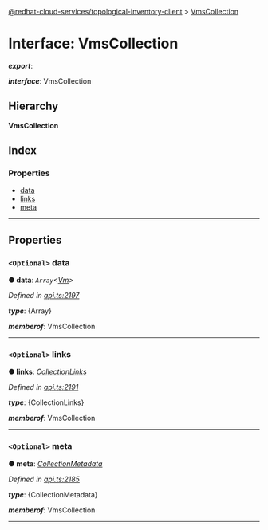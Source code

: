 [@redhat-cloud-services/topological-inventory-client](../README.md) > [VmsCollection](../interfaces/vmscollection.md)

# Interface: VmsCollection

*__export__*: 

*__interface__*: VmsCollection

## Hierarchy

**VmsCollection**

## Index

### Properties

* [data](vmscollection.md#data)
* [links](vmscollection.md#links)
* [meta](vmscollection.md#meta)

---

## Properties

<a id="data"></a>

### `<Optional>` data

**● data**: *`Array`<[Vm](vm.md)>*

*Defined in [api.ts:2197](https://github.com/RedHatInsights/javascript-clients/blob/master/packages/topological-inventory/api.ts#L2197)*

*__type__*: {Array}

*__memberof__*: VmsCollection

___
<a id="links"></a>

### `<Optional>` links

**● links**: *[CollectionLinks](collectionlinks.md)*

*Defined in [api.ts:2191](https://github.com/RedHatInsights/javascript-clients/blob/master/packages/topological-inventory/api.ts#L2191)*

*__type__*: {CollectionLinks}

*__memberof__*: VmsCollection

___
<a id="meta"></a>

### `<Optional>` meta

**● meta**: *[CollectionMetadata](collectionmetadata.md)*

*Defined in [api.ts:2185](https://github.com/RedHatInsights/javascript-clients/blob/master/packages/topological-inventory/api.ts#L2185)*

*__type__*: {CollectionMetadata}

*__memberof__*: VmsCollection

___

